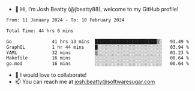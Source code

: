 - 👋 Hi, I’m Josh Beatty (@jbeatty88), welcome to my GitHub profile!

<!--START_SECTION:waka-->

```txt
From: 11 January 2024 - To: 10 February 2024

Total Time: 44 hrs 6 mins

Go               41 hrs 13 mins  ███████████████████████▒░   93.49 %
GraphQL          1 hr 44 mins    █░░░░░░░░░░░░░░░░░░░░░░░░   03.94 %
YAML             32 mins         ▒░░░░░░░░░░░░░░░░░░░░░░░░   01.23 %
Makefile         16 mins         ░░░░░░░░░░░░░░░░░░░░░░░░░   00.64 %
go.mod           16 mins         ░░░░░░░░░░░░░░░░░░░░░░░░░   00.64 %
```

<!--END_SECTION:waka-->

- 💞️ I would love to collaborate!
- 📫 You can reach me at josh.beatty@softwaresugar.com

<!---
jbeatty88/jbeatty88 is a ✨ special ✨ repository because its `README.md` (this file) appears on your GitHub profile.
You can click the Preview link to take a look at your changes.
--->
